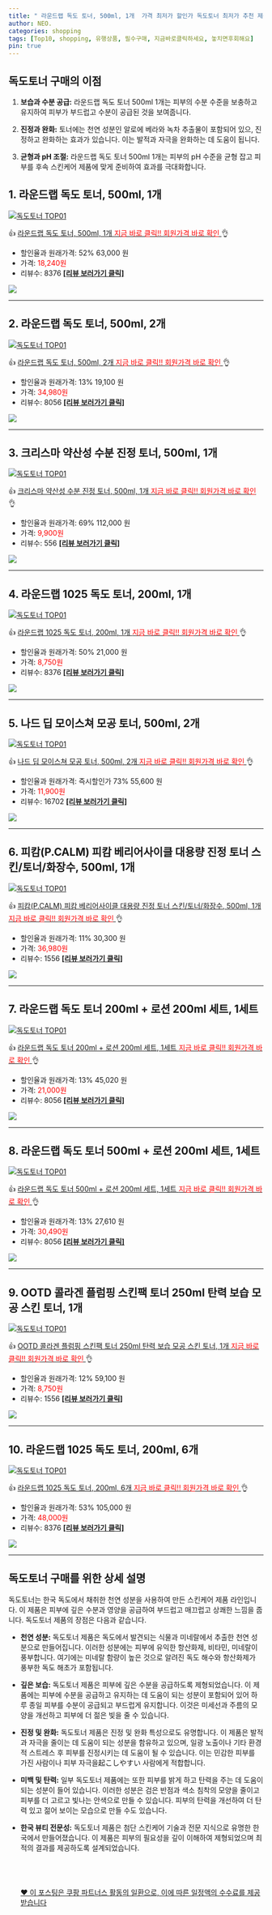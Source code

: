 ```yaml
---
title: " 라운드랩 독도 토너, 500ml, 1개  가격 최저가 할인가 독도토너 최저가 추천 제품 비교"
author: NEO.
categories: shopping
tags: [Top10, shopping, 유행상품, 필수구매, 지금바로클릭하세요, 놓치면후회해요]
pin: true
---
```

## 독도토너 구매의 이점
1. **보습과 수분 공급:** 라운드랩 독도 토너 500ml 1개는 피부의 수분 수준을 보충하고 유지하여 피부가 부드럽고 수분이 공급된 것을 보여줍니다.

2. **진정과 완화:** 토너에는 천연 성분인 알로에 베라와 녹차 추출물이 포함되어 있으, 진정하고 완화하는 효과가 있습니다. 이는 발적과 자극을 완화하는 데 도움이 됩니다.

3. **균형과 pH 조절:** 라운드랩 독도 토너 500ml 1개는 피부의 pH 수준을 균형 잡고 피부를 후속 스킨케어 제품에 맞게 준비하여 효과를 극대화합니다.

   

## 1.  라운드랩 독도 토너, 500ml, 1개 

[![독도토너 TOP01](https://thumbnail6.coupangcdn.com/thumbnails/remote/490x490ex/image/retail/images/284607800777517-cefe34a3-7ba7-4416-9dc0-7783283bf5ba.jpg)](https://link.coupang.com/re/AFFSDP?lptag=AF3617701&subid=GithubCoopas&pageKey=1414809213&traceid=V0-153&itemId=2451494211&vendorItemId=70445138100)


👍 [ 라운드랩 독도 토너, 500ml, 1개  <font color=red> 지금 바로 클릭!! 회원가격 바로 확인 </font> ](https://link.coupang.com/re/AFFSDP?lptag=AF3617701&subid=GithubCoopas&pageKey=1414809213&traceid=V0-153&itemId=2451494211&vendorItemId=70445138100) 👌 


- 할인율과 원래가격: 52%  63,000   원
- 가격: <span style='color:red'>18,240원</span>
- 리뷰수: 8376  [**[리뷰 보러가기 클릭]**](https://link.coupang.com/re/AFFSDP?lptag=AF3617701&subid=GithubCoopas&pageKey=1414809213&traceid=V0-153&itemId=2451494211&vendorItemId=70445138100)

[![](/discount_price.png)](https://link.coupang.com/re/AFFSDP?lptag=AF3617701&subid=GithubCoopas&pageKey=1414809213&traceid=V0-153&itemId=2451494211&vendorItemId=70445138100)

---


   

## 2.  라운드랩 독도 토너, 500ml, 2개 

[![독도토너 TOP01](https://thumbnail8.coupangcdn.com/thumbnails/remote/490x490ex/image/retail/images/d2bf24ec-d94d-4aec-ad26-5894ae4ca4929210993002707270213.png)](https://link.coupang.com/re/AFFSDP?lptag=AF3617701&subid=GithubCoopas&pageKey=1414809213&traceid=V0-153&itemId=19167549620&vendorItemId=86285862718)


👍 [ 라운드랩 독도 토너, 500ml, 2개  <font color=red> 지금 바로 클릭!! 회원가격 바로 확인 </font> ](https://link.coupang.com/re/AFFSDP?lptag=AF3617701&subid=GithubCoopas&pageKey=1414809213&traceid=V0-153&itemId=19167549620&vendorItemId=86285862718) 👌 


- 할인율과 원래가격: 13%  19,100   원
- 가격: <span style='color:red'>34,980원</span>
- 리뷰수: 8056  [**[리뷰 보러가기 클릭]**](https://link.coupang.com/re/AFFSDP?lptag=AF3617701&subid=GithubCoopas&pageKey=1414809213&traceid=V0-153&itemId=19167549620&vendorItemId=86285862718)

[![](/discount_price.png)](https://link.coupang.com/re/AFFSDP?lptag=AF3617701&subid=GithubCoopas&pageKey=1414809213&traceid=V0-153&itemId=19167549620&vendorItemId=86285862718)

---


   

## 3.  크리스마 약산성 수분 진정 토너, 500ml, 1개 

[![독도토너 TOP01](https://thumbnail6.coupangcdn.com/thumbnails/remote/490x490ex/image/retail/images/210107136831543-666d48c3-1528-4a7d-98de-742b2820aa8b.jpg)](https://link.coupang.com/re/AFFSDP?lptag=AF3617701&subid=GithubCoopas&pageKey=1572958261&traceid=V0-153&itemId=2689867347&vendorItemId=70680332629)


👍 [ 크리스마 약산성 수분 진정 토너, 500ml, 1개  <font color=red> 지금 바로 클릭!! 회원가격 바로 확인 </font> ](https://link.coupang.com/re/AFFSDP?lptag=AF3617701&subid=GithubCoopas&pageKey=1572958261&traceid=V0-153&itemId=2689867347&vendorItemId=70680332629) 👌 


- 할인율과 원래가격: 69%  112,000   원
- 가격: <span style='color:red'>9,900원</span>
- 리뷰수: 556  [**[리뷰 보러가기 클릭]**](https://link.coupang.com/re/AFFSDP?lptag=AF3617701&subid=GithubCoopas&pageKey=1572958261&traceid=V0-153&itemId=2689867347&vendorItemId=70680332629)

[![](/discount_price.png)](https://link.coupang.com/re/AFFSDP?lptag=AF3617701&subid=GithubCoopas&pageKey=1572958261&traceid=V0-153&itemId=2689867347&vendorItemId=70680332629)

---


   

## 4.  라운드랩 1025 독도 토너, 200ml, 1개 

[![독도토너 TOP01](https://thumbnail6.coupangcdn.com/thumbnails/remote/490x490ex/image/retail/images/2282567010300823-82e6a144-35b2-4602-b7a2-f5b8e8703863.jpg)](https://link.coupang.com/re/AFFSDP?lptag=AF3617701&subid=GithubCoopas&pageKey=1414809213&traceid=V0-153&itemId=2779751047&vendorItemId=5484609359)


👍 [ 라운드랩 1025 독도 토너, 200ml, 1개  <font color=red> 지금 바로 클릭!! 회원가격 바로 확인 </font> ](https://link.coupang.com/re/AFFSDP?lptag=AF3617701&subid=GithubCoopas&pageKey=1414809213&traceid=V0-153&itemId=2779751047&vendorItemId=5484609359) 👌 


- 할인율과 원래가격: 50%  21,000   원
- 가격: <span style='color:red'>8,750원</span>
- 리뷰수: 8376  [**[리뷰 보러가기 클릭]**](https://link.coupang.com/re/AFFSDP?lptag=AF3617701&subid=GithubCoopas&pageKey=1414809213&traceid=V0-153&itemId=2779751047&vendorItemId=5484609359)

[![](/discount_price.png)](https://link.coupang.com/re/AFFSDP?lptag=AF3617701&subid=GithubCoopas&pageKey=1414809213&traceid=V0-153&itemId=2779751047&vendorItemId=5484609359)

---


   

## 5.  나드 딥 모이스쳐 모공 토너, 500ml, 2개 

[![독도토너 TOP01](https://thumbnail8.coupangcdn.com/thumbnails/remote/490x490ex/image/retail/images/1872237633979292-d2977c9c-ccfa-4ced-93fd-7f70d5df6e6f.jpg)](https://link.coupang.com/re/AFFSDP?lptag=AF3617701&subid=GithubCoopas&pageKey=5624932410&traceid=V0-153&itemId=19168439937&vendorItemId=76418969041)


👍 [ 나드 딥 모이스쳐 모공 토너, 500ml, 2개  <font color=red> 지금 바로 클릭!! 회원가격 바로 확인 </font> ](https://link.coupang.com/re/AFFSDP?lptag=AF3617701&subid=GithubCoopas&pageKey=5624932410&traceid=V0-153&itemId=19168439937&vendorItemId=76418969041) 👌 


- 할인율과 원래가격: 즉시할인가 73%  55,600   원
- 가격: <span style='color:red'>11,900원</span>
- 리뷰수: 16702  [**[리뷰 보러가기 클릭]**](https://link.coupang.com/re/AFFSDP?lptag=AF3617701&subid=GithubCoopas&pageKey=5624932410&traceid=V0-153&itemId=19168439937&vendorItemId=76418969041)

[![](/discount_price.png)](https://link.coupang.com/re/AFFSDP?lptag=AF3617701&subid=GithubCoopas&pageKey=5624932410&traceid=V0-153&itemId=19168439937&vendorItemId=76418969041)

---


   

## 6.  피캄(P.CALM) 피캄 베리어사이클 대용량 진정 토너 스킨/토너/화장수, 500ml, 1개 

[![독도토너 TOP01](https://thumbnail10.coupangcdn.com/thumbnails/remote/490x490ex/image/vendor_inventory/ae9d/aefe443e8c66d71fb35f191655fbc17a8bd04bfba32652c54254257730e6.jpg)](https://link.coupang.com/re/AFFSDP?lptag=AF3617701&subid=GithubCoopas&pageKey=7508644930&traceid=V0-153&itemId=19669681164&vendorItemId=84897592118)


👍 [ 피캄(P.CALM) 피캄 베리어사이클 대용량 진정 토너 스킨/토너/화장수, 500ml, 1개  <font color=red> 지금 바로 클릭!! 회원가격 바로 확인 </font> ](https://link.coupang.com/re/AFFSDP?lptag=AF3617701&subid=GithubCoopas&pageKey=7508644930&traceid=V0-153&itemId=19669681164&vendorItemId=84897592118) 👌 


- 할인율과 원래가격: 11%  30,300   원
- 가격: <span style='color:red'>36,980원</span>
- 리뷰수: 1556  [**[리뷰 보러가기 클릭]**](https://link.coupang.com/re/AFFSDP?lptag=AF3617701&subid=GithubCoopas&pageKey=7508644930&traceid=V0-153&itemId=19669681164&vendorItemId=84897592118)

[![](/discount_price.png)](https://link.coupang.com/re/AFFSDP?lptag=AF3617701&subid=GithubCoopas&pageKey=7508644930&traceid=V0-153&itemId=19669681164&vendorItemId=84897592118)

---


   

## 7.  라운드랩 독도 토너 200ml + 로션 200ml 세트, 1세트 

[![독도토너 TOP01](https://thumbnail10.coupangcdn.com/thumbnails/remote/490x490ex/image/retail/images/199228336360229-7040c57e-ad98-4897-b9ba-3f568c405f2d.jpg)](https://link.coupang.com/re/AFFSDP?lptag=AF3617701&subid=GithubCoopas&pageKey=6373126410&traceid=V0-153&itemId=13507841231&vendorItemId=80761919972)


👍 [ 라운드랩 독도 토너 200ml + 로션 200ml 세트, 1세트  <font color=red> 지금 바로 클릭!! 회원가격 바로 확인 </font> ](https://link.coupang.com/re/AFFSDP?lptag=AF3617701&subid=GithubCoopas&pageKey=6373126410&traceid=V0-153&itemId=13507841231&vendorItemId=80761919972) 👌 


- 할인율과 원래가격: 13%  45,020   원
- 가격: <span style='color:red'>21,000원</span>
- 리뷰수: 8056  [**[리뷰 보러가기 클릭]**](https://link.coupang.com/re/AFFSDP?lptag=AF3617701&subid=GithubCoopas&pageKey=6373126410&traceid=V0-153&itemId=13507841231&vendorItemId=80761919972)

[![](/discount_price.png)](https://link.coupang.com/re/AFFSDP?lptag=AF3617701&subid=GithubCoopas&pageKey=6373126410&traceid=V0-153&itemId=13507841231&vendorItemId=80761919972)

---


   

## 8.  라운드랩 독도 토너 500ml + 로션 200ml 세트, 1세트 

[![독도토너 TOP01](https://thumbnail8.coupangcdn.com/thumbnails/remote/490x490ex/image/retail/images/811464582905937-2598ab39-bd46-4675-a39d-bcd2363996b8.jpg)](https://link.coupang.com/re/AFFSDP?lptag=AF3617701&subid=GithubCoopas&pageKey=5065206671&traceid=V0-153&itemId=6845865291&vendorItemId=74138477804)


👍 [ 라운드랩 독도 토너 500ml + 로션 200ml 세트, 1세트  <font color=red> 지금 바로 클릭!! 회원가격 바로 확인 </font> ](https://link.coupang.com/re/AFFSDP?lptag=AF3617701&subid=GithubCoopas&pageKey=5065206671&traceid=V0-153&itemId=6845865291&vendorItemId=74138477804) 👌 


- 할인율과 원래가격: 13%  27,610   원
- 가격: <span style='color:red'>30,490원</span>
- 리뷰수: 8056  [**[리뷰 보러가기 클릭]**](https://link.coupang.com/re/AFFSDP?lptag=AF3617701&subid=GithubCoopas&pageKey=5065206671&traceid=V0-153&itemId=6845865291&vendorItemId=74138477804)

[![](/discount_price.png)](https://link.coupang.com/re/AFFSDP?lptag=AF3617701&subid=GithubCoopas&pageKey=5065206671&traceid=V0-153&itemId=6845865291&vendorItemId=74138477804)

---


   

## 9.  OOTD 콜라겐 플럼핑 스킨팩 토너 250ml 탄력 보습 모공 스킨 토너, 1개 

[![독도토너 TOP01](https://thumbnail9.coupangcdn.com/thumbnails/remote/490x490ex/image/vendor_inventory/5ff1/bf408980e38ae1e9192fbb53b2ddf97909d5dc0f3c92bdfdd34c521f11e3.jpg)](https://link.coupang.com/re/AFFSDP?lptag=AF3617701&subid=GithubCoopas&pageKey=7370706518&traceid=V0-153&itemId=19012509786&vendorItemId=88554079442)


👍 [ OOTD 콜라겐 플럼핑 스킨팩 토너 250ml 탄력 보습 모공 스킨 토너, 1개  <font color=red> 지금 바로 클릭!! 회원가격 바로 확인 </font> ](https://link.coupang.com/re/AFFSDP?lptag=AF3617701&subid=GithubCoopas&pageKey=7370706518&traceid=V0-153&itemId=19012509786&vendorItemId=88554079442) 👌 


- 할인율과 원래가격: 12%  59,100   원
- 가격: <span style='color:red'>8,750원</span>
- 리뷰수: 1556  [**[리뷰 보러가기 클릭]**](https://link.coupang.com/re/AFFSDP?lptag=AF3617701&subid=GithubCoopas&pageKey=7370706518&traceid=V0-153&itemId=19012509786&vendorItemId=88554079442)

[![](/discount_price.png)](https://link.coupang.com/re/AFFSDP?lptag=AF3617701&subid=GithubCoopas&pageKey=7370706518&traceid=V0-153&itemId=19012509786&vendorItemId=88554079442)

---


   

## 10.  라운드랩 1025 독도 토너, 200ml, 6개 

[![독도토너 TOP01](https://thumbnail6.coupangcdn.com/thumbnails/remote/490x490ex/image/retail/images/f95e0794-f283-4cb8-bf46-8196935753975702259247581128873.png)](https://link.coupang.com/re/AFFSDP?lptag=AF3617701&subid=GithubCoopas&pageKey=1414809213&traceid=V0-153&itemId=19167223374&vendorItemId=86285547761)


👍 [ 라운드랩 1025 독도 토너, 200ml, 6개  <font color=red> 지금 바로 클릭!! 회원가격 바로 확인 </font> ](https://link.coupang.com/re/AFFSDP?lptag=AF3617701&subid=GithubCoopas&pageKey=1414809213&traceid=V0-153&itemId=19167223374&vendorItemId=86285547761) 👌 


- 할인율과 원래가격: 53%  105,000   원
- 가격: <span style='color:red'>48,000원</span>
- 리뷰수: 8376  [**[리뷰 보러가기 클릭]**](https://link.coupang.com/re/AFFSDP?lptag=AF3617701&subid=GithubCoopas&pageKey=1414809213&traceid=V0-153&itemId=19167223374&vendorItemId=86285547761)

[![](/discount_price.png)](https://link.coupang.com/re/AFFSDP?lptag=AF3617701&subid=GithubCoopas&pageKey=1414809213&traceid=V0-153&itemId=19167223374&vendorItemId=86285547761)

---
## 독도토너 구매를 위한 상세 설명
독도토너는 한국 독도에서 채취한 천연 성분을 사용하여 만든 스킨케어 제품 라인입니다. 이 제품은 피부에 깊은 수분과 영양을 공급하여 부드럽고 매끄럽고 상쾌한 느낌을 줍니다. 독도토너 제품의 장점은 다음과 같습니다.

* **천연 성분:** 독도토너 제품은 독도에서 발견되는 식물과 미네랄에서 추출한 천연 성분으로 만들어집니다. 이러한 성분에는 피부에 유익한 항산화제, 비타민, 미네랄이 풍부합니다. 여기에는 미네랄 함량이 높은 것으로 알려진 독도 해수와 항산화제가 풍부한 독도 해초가 포함됩니다.

* **깊은 보습:** 독도토너 제품은 피부에 깊은 수분을 공급하도록 제형되었습니다. 이 제품에는 피부에 수분을 공급하고 유지하는 데 도움이 되는 성분이 포함되어 있어 하루 종일 피부를 수분이 공급되고 부드럽게 유지합니다. 이것은 미세선과 주름의 모양을 개선하고 피부에 더 젊은 빛을 줄 수 있습니다.

* **진정 및 완화:** 독도토너 제품은 진정 및 완화 특성으로도 유명합니다. 이 제품은 발적과 자극을 줄이는 데 도움이 되는 성분을 함유하고 있으며, 일광 노출이나 기타 환경적 스트레스 후 피부를 진정시키는 데 도움이 될 수 있습니다. 이는 민감한 피부를 가진 사람이나 피부 자극을起こしやすい 사람에게 적합합니다.

* **미백 및 탄력:** 일부 독도토너 제품에는 또한 피부를 밝게 하고 탄력을 주는 데 도움이 되는 성분이 들어 있습니다. 이러한 성분은 검은 반점과 색소 침착의 모양을 줄이고 피부를 더 고르고 빛나는 안색으로 만들 수 있습니다. 피부의 탄력을 개선하여 더 탄력 있고 젊어 보이는 모습으로 만들 수도 있습니다.

* **한국 뷰티 전문성:** 독도토너 제품은 첨단 스킨케어 기술과 전문 지식으로 유명한 한국에서 만들어졌습니다. 이 제품은 피부의 필요성을 깊이 이해하여 제형되었으며 최적의 결과를 제공하도록 설계되었습니다.<br><br><br><br><br> [ ❤  이 포스팅은 쿠팡 파트너스 활동의 일환으로, 이에 따른 일정액의 수수료를 제공받습니다](https://link.coupang.com/a/bcEFyh)